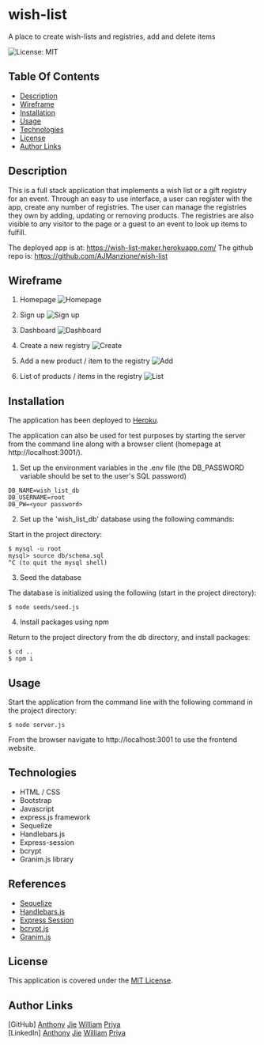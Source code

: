 # wish-list
 A place to create wish-lists and registries, add and delete items

![License: MIT](https://img.shields.io/badge/License-MIT-green.svg)

## Table Of Contents
* [Description](#description)
* [Wireframe](#wireframe)
* [Installation](#installation)
* [Usage](#usage)
* [Technologies](#technologies)
* [License](#license)
* [Author Links](#author-links)

## Description
This is a full stack application that implements a wish list or a gift registry for an event. Through an easy to use interface, a user can register with the app, create any number of registries. The user can manage the registries they own by adding, updating or removing products. The registries are also visible to any visitor to the page or a guest to an event to look up items to fulfill.

The deployed app is at: https://wish-list-maker.herokuapp.com/
The github repo is: https://github.com/AJManzione/wish-list

## Wireframe

1. Homepage
![Homepage](./public/images/wireframe/WL_1.png)

2. Sign up
![Sign up](./public/images/wireframe/WL_2.png)

3. Dashboard
![Dashboard](./public/images/wireframe/WL_3.png)

4. Create a new registry
![Create](./public/images/wireframe/WL_4.png)

5. Add a new product / item to the registry
![Add](./public/images/wireframe/WL_5.png)

6. List of products / items in the registry
![List](./public/images/wireframe/WL_6.png)


## Installation
The application has been deployed to [Heroku](https://wish-list-maker.herokuapp.com/).  

The application can also be used for test purposes by starting the server from the command line along with a browser client (homepage at http://localhost:3001/).

1. Set up the environment variables in the .env file (the DB_PASSWORD variable should be set to the user's SQL password)
```
DB_NAME=wish_list_db
DB_USERNAME=root
DB_PW=<your password>
```

2. Set up the 'wish_list_db' database using the following commands: 

Start in the project directory:

``` 
$ mysql -u root
mysql> source db/schema.sql 
^C (to quit the mysql shell)
```

3. Seed the database

The database is initialized using the following (start in the project directory):

```
$ node seeds/seed.js
```

4. Install packages using npm

Return to the project directory from the db directory, and install packages:

```
$ cd ..
$ npm i
```

## Usage

Start the application from the command line with the following command in the project directory:

```
$ node server.js
```
From the browser navigate to http://localhost:3001 to use the frontend website.

## Technologies
- HTML / CSS
- Bootstrap
- Javascript
- express.js framework
- Sequelize 
- Handlebars.js
- Express-session
- bcrypt
- Granim.js library

## References
- [Sequelize](https://sequelize.org/docs/v6/core-concepts/model-basics/)
- [Handlebars.js](https://handlebarsjs.com/)
- [Express Session](https://www.npmjs.com/package/express-session)
- [bcrypt.js](https://www.npmjs.com/package/bcrypt)
- [Granim.js](https://sarcadass.github.io/granim.js/index.html)

## License
This application is covered under the [MIT License](https://opensource.org/licenses/MIT).

## Author Links
[GitHub] [Anthony]() [Jie]() [William]() [Priya](https://github.com/sbhikshe)\
[LinkedIn] [Anthony]() [Jie]() [William]() [Priya](https://www.linkedin.com/in/sripriya-bhikshesvaran-8520992/)

